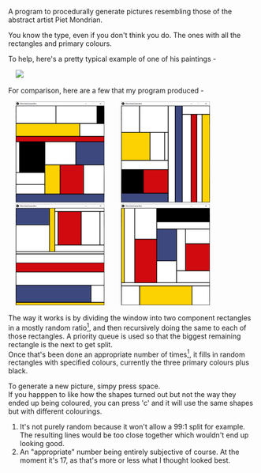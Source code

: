 A program to procedurally generate pictures resembling those of the abstract artist Piet Mondrian. 

You know the type, even if you don't think you do. The ones with all the rectangles and primary colours.

To help, here's a pretty typical example of one of his paintings -

<img src="https://upload.wikimedia.org/wikipedia/commons/7/76/Piet_Mondriaan%2C_1921_-_Composition_en_rouge%2C_jaune%2C_bleu_et_noir.jpg" width="250" hspace="15">


For comparison, here are a few that my program produced -

<p>
<img src="MondrianExample1.png" width="180" hspace="15">
<img src="MondrianExample2.png" width="180" hspace="15">
<img src="MondrianExample3.png" width="180" hspace="15">
<img src="MondrianExample4.png" width="180" hspace="15">
</p>

The way it works is by dividing the window into two component rectangles in a mostly random ratio[<sup>1</sup>](#footnote1), and then recursively doing the same to each of those rectangles. A priority queue is used so that the biggest remaining rectangle is the next to get split.  
Once that's been done an appropriate number of times[<sup>1</sup>](#footnote2), it fills in random rectangles with specified colours, currently the three primary colours plus black.

To generate a new picture, simpy press space.  
If you happpen to like how the shapes turned out but not the way they ended up being coloured, you can press 'c' and it will use the same shapes but with different colourings.

<a name="footnote1"></a>
1. It's not purely random because it won't allow a 99:1 split for example. The resulting lines would be too close together which wouldn't end up looking good. 
<a name="footnote2"></a>
2. An "appropriate" number being entirely subjective of course. At the moment it's 17, as that's more or less what I thought looked best.
